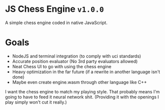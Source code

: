 # JS Chess Engine `v1.0.0`
A simple chess engine coded in native JavaScript.
# Goals
- NodeJS and terminal integration (to comply with uci standards)
- Accurate position evaluator (No 3rd party evaluators allowed)
- Neat Chess UI to go with using the chess engine
- Heavy optimization in the far future (if a rewrite in another language isn't done)
- Maybe even create engine.wasm through other language like C++

I want the chess engine to match my playing style. That probably means I'm going to have to feed it neural network shit. (Providing it with the openings I play simply won't cut it really.)